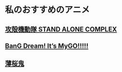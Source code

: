 # 私のおすすめのアニメ
## [攻殻機動隊 STAND ALONE COMPLEX](./anime_1.md)
## [BanG Dream! It’s MyGO!!!!!](./anime_2.md)
## [薄桜鬼](./anime_3.md)
